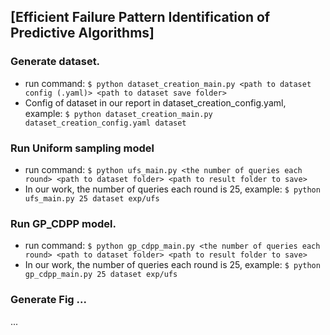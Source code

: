 ## [Efficient Failure Pattern Identification of Predictive Algorithms]

### Generate dataset.
* run command: `$ python dataset_creation_main.py <path to dataset config (.yaml)> <path to dataset save folder>`
* Config of dataset in our report in dataset_creation_config.yaml, example: `$ python dataset_creation_main.py dataset_creation_config.yaml dataset`

### Run Uniform sampling model
* run command: `$ python ufs_main.py <the number of queries each round> <path to dataset folder> <path to result folder to save>`
* In our work, the number of queries each round is 25, example: `$ python ufs_main.py 25 dataset exp/ufs`

### Run GP_CDPP model.
* run command: `$ python gp_cdpp_main.py <the number of queries each round> <path to dataset folder> <path to result folder to save>`
* In our work, the number of queries each round is 25, example: `$ python gp_cdpp_main.py 25 dataset exp/ufs`

### Generate Fig ...
...